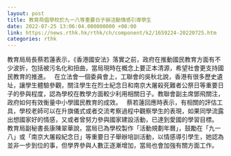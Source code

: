 ```yaml
---
layout: post
title: 教育局倡學校於九一八等重要日子辦活動情感引導學生
date: 2022-07-25 13:06:04.000000000 +08:00
link: https://news.rthk.hk/rthk/ch/component/k2/1659224-20220725.htm
categories: rthk
---
```


教育局局長蔡若蓮表示，《香港國安法》落實之前，政府在推動國民教育方面有不少波折，包括被污名化和扭曲，當局現時在概念上要正本清源，希望社會更支持國民教育的推進。
 
在立法會一個委員會上，工聯會的吳秋北說，香港有很多歷史遺址，讓學生體驗參觀，關注學生在烈士紀念日和南京大屠殺死難者公祭日等重要日子的參與程度，認為學校在教學方面較少利用相關日子。教聯會副主席鄧飛關注，政府如何有效衡量中小學國民教育的成效。
 
蔡若蓮回應時表示，有相關的評估工具，學校老師可以在升旗儀式或者交流考察過程中觀察學生的表現，如果同學流露出想國家好的情感，又或者曾努力參與國家建設活動，已達到愛國的學習目標。
 
教育局副秘書長康陳翠華說，當局已為學校製作「活動規劃年曆」，鼓勵在「九一八」或「南京大屠殺紀念日」等重要日子舉辦培訓活動，以情感導引學生，她認為並非一步到位的事，但學界參與人數正逐漸增加，當局也會加強有關方面工作。
